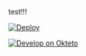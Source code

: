 ﻿
test!!!

[![Deploy](https://www.herokucdn.com/deploy/button.png)](https://dashboard.heroku.com/new?template=https://github.com/xxxx/xxxx.git) 

[![Develop on Okteto](https://okteto.com/develop-okteto.svg)](https://cloud.okteto.com/deploy)

